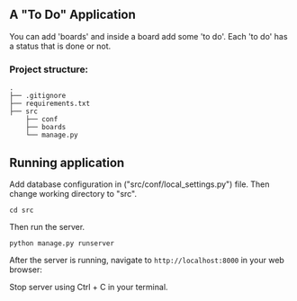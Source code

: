 ## A "To Do" Application

You can add 'boards' and inside a board add some 'to do'.
Each 'to do' has a status that is done or not.

### Project structure:
```
.
├── .gitignore
├── requirements.txt
├── src
    ├── conf
    ├── boards
    └── manage.py

```

## Running application

Add database configuration in ("src/conf/local_settings.py") file.
Then change working directory to "src".
```
cd src

```
Then run the server.
```
python manage.py runserver

```

After the server is running, navigate to `http://localhost:8000` in your web browser:

Stop server using Ctrl + C in your terminal.      
